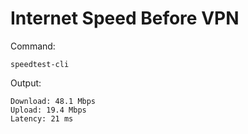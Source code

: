 # Internet Speed Before VPN

Command:

    speedtest-cli

Output:

    Download: 48.1 Mbps  
    Upload: 19.4 Mbps  
    Latency: 21 ms
